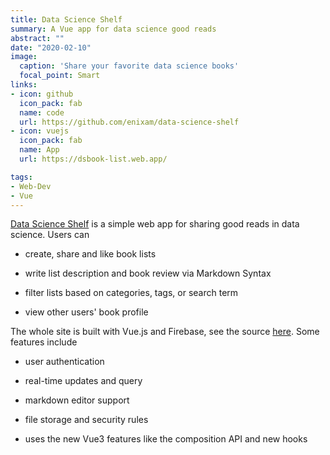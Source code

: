 ```yaml
---
title: Data Science Shelf 
summary: A Vue app for data science good reads
abstract: ""
date: "2020-02-10"
image:
  caption: 'Share your favorite data science books'
  focal_point: Smart
links:
- icon: github
  icon_pack: fab
  name: code
  url: https://github.com/enixam/data-science-shelf
- icon: vuejs
  icon_pack: fab
  name: App
  url: https://dsbook-list.web.app/

tags:
- Web-Dev
- Vue
---
```



[Data Science Shelf](https://dsbook-list.web.app/) is a simple web app for sharing good reads in data science. Users can 

- create, share and like book lists

- write list description and book review via Markdown Syntax

- filter lists based on categories, tags, or search term 

- view other users' book profile 


The whole site is built with Vue.js and Firebase, see the source [here](https://github.com/enixam/data-science-shelf). Some features include 

- user authentication

- real-time updates and query

- markdown editor support 

- file storage and security rules

- uses the new Vue3 features like the composition API and new hooks 
